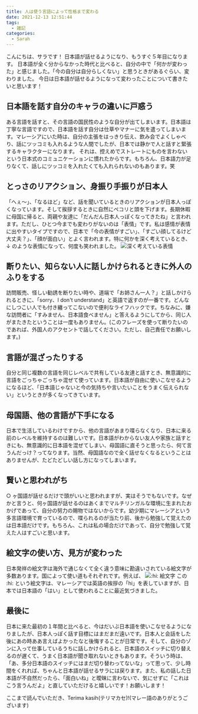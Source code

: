 ```yaml
---
title: 人は使う言語によって性格まで変わる
date: 2021-12-13 12:51:44
tags:
  - 雑記
categories:
  - Sarah
---
```


こんにちは、サラです！
日本語が話せるようになり、もうすぐ５年目になります。
日本語が全く分からなかった時代と比べると、自分の中で「何かが変わった」と感じました。「今の自分は自分らしくない」と思うときがあるぐらい、変わりました。
今日は日本語が話せるようになって変わったことについて書きたいと思います！

<!--more-->

## 日本語を話す自分のキャラの違いに戸惑う

ある言語を話すと、その言語の国民性のような自分が出てしまいます。日本語は丁寧な言語ですので、日本語を話す自分は仕草やマナーに気を遣ってしまいます。マレーシアにいた時は、自分の主張をはっきり伝え、飲み会でよくしゃべり、話にツッコミも入れるような人間でしたが、日本では静かで人と話すと緊張するキャラクターになります。
それは、控えめでストレートにものを言わないという日本式のコミュニケーションに慣れたからです。もちろん、日本語力が足りなくて、話しにツッコミを入れたくても入れられないのもあります。笑

## とっさのリアクション、身振り手振りが日本人

「へぇ〜」、「なるほど」など、話を聞いているときのリアクションが日本人っぽくなっています。そして挨拶するときに自然にペコリと頭を下げます。長期休暇に母国に帰ると、両親や友達に「だんだん日本人っぽくなってきたね」と言われます。ただし、ひとつ今までも変わりがないのは「表情」です。私は感情が表情に出やすいタイプですので、日本で「今の表情がすごい」、「すごい顔してるけど大丈夫？」、「顔が面白い」とよく言われます。特に何かを深く考えているとき、↓ のような表情になって、何度も笑われました。
![深く考えている表情](/images/20211213-sarah/huh.gif)

## 断りたい、知らない人に話しかけられるときに外人のふりをする

訪問販売、怪しい勧誘を断りたい時や、道端で「お姉さん一人？」と話しかけられるときに、「sorry、I don't understand」と英語で返すのが一番です。どんなにしつこい人でも付き纏ってこないので便利なライフハックです。ちなみに、嫌な訪問者に「すみません、日本語食べません」と答えるようにしてから、同じ人がまたきたということは一度もありません。(このフレーズを使って断りたいのであれば、外国人のアクセントで話してください。ただし、自己責任でお願いします。)

## 言語が混ざったりする

自分と同じ複数の言語を同じレベルで共有している友達と話すとき、無意識的に言語をごっちゃごっちゃ混ぜて使っています。日本語が自由に使いこなせるようになるほど、「日本語じゃないと今の気持ちや言いたいことをうまく伝えられない」というときが多くなってきています。

## 母国語、他の言語が下手になる

日本で生活しているわけですから、他の言語があまり喋らなくなり、日本に来る前のレベルを維持するのは難しいです。日本語がわからない友人や家族と話すときにも、無意識的に日本語を混ぜてしまい、母国語に直そうと思ったら、何て言うんだっけ？ってなります。当然、母国語なので全く話せなくなるということはありませんが、たどたどしい話し方になってしまいます。

## 賢いと思われがち

○ ヶ国語が話せるだけで頭がいいと思われますが、実はそうでもないです。なぜかと言うと、何ヶ国語が話せるのはあくまでマルチリンガルな環境に生まれたおかげであって、自分の努力の賜物ではないからです。幼少期にマレーシアという多言語環境で育っているので、喋られるのが当たり前、後から勉強して覚えたのは日本語だけです。もちろん、これは私の場合だけであって、自分で勉強して覚えた人はすごいと思います。

## 絵文字の使い方、見方が変わった

日本発祥の絵文字は海外で通じなくて全く違う意味に勘違いされている絵文字が多数あります。国によって使い道もそれぞれです。例えば、
![:hi: 絵文字](/images/20211213-sarah/hi.png)
この :hi: という絵文字は、マレーシアでは英語の挨拶の「hi」を表していますが、日本では日本語の「はい」として使われることに最近気づきました。

## 最後に

日本に来た最初の１年間と比べると、今はだいぶ日本語を使いこなせるようになりましたが、日本人っぽく話す目標にはまだまだ遠いです。日本人と会話をした後にあの時ああ言えばよかったなと後悔することが日常です。そして、自分のゾンに入って仕事しているうちに話しかけられると、日本語のスイッチに切り替えるのが遅くて、うまく日本語が聞き取れないときもあります。そういう時は、「あ、多分日本語のスイッチにはまだ切り替わってないな」って思って、少し時間をくれれば、ちゃんと日本語が話せるサラには戻ります。また、私の話した日本語が不自然だったら、「面白いね」と曖昧に言わないで、気にせずに「これはこう言うんだよ」と直していただけると嬉しいです！お願いします！

ここまで読んでいただき、Terima kasih(テリマカセ)!(マレー語のありがとうございます)
